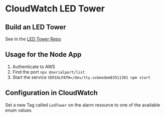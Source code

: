 # CloudWatch LED Tower

## Build an LED Tower

See in the [LED Tower Repo](https://github.com/Surnet/ledtower)

## Usage for the Node App

1. Authenticate to AWS
2. Find the port `npx @serialport/list`
3. Start the service `SERIALPATH=/dev/tty.usbmodem83511301 npm start`

## Configuration in CloudWatch

Set a new Tag called `LedTower` on the alarm resource to one of the available enum values
